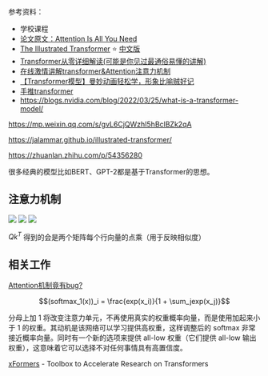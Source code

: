 参考资料：
- 学校课程
- [论文原文：Attention Is All You Need](https://arxiv.org/pdf/1706.03762.pdf)
- [The Illustrated Transformer](https://jalammar.github.io/illustrated-transformer/) ⭐️ [中文版](https://blog.csdn.net/longxinchen_ml/article/details/86533005)
- [Transformer从零详细解读(可能是你见过最通俗易懂的讲解)](https://www.bilibili.com/video/BV1Di4y1c7Zm)
- [在线激情讲解transformer&Attention注意力机制](https://www.bilibili.com/video/BV1y44y1e7FW)
- [【Transformer模型】曼妙动画轻松学，形象比喻贼好记](https://www.bilibili.com/video/BV1MY41137AK)
- [手推transformer](https://www.bilibili.com/video/BV1UL411g7aX)
- https://blogs.nvidia.com/blog/2022/03/25/what-is-a-transformer-model/


https://mp.weixin.qq.com/s/gvL6CjQWzhI5hBclBZk2qA

https://jalammar.github.io/illustrated-transformer/

https://zhuanlan.zhihu.com/p/54356280


很多经典的模型比如BERT、GPT-2都是基于Transformer的思想。

## 注意力机制

<img src="https://img-1301102143.cos.ap-beijing.myqcloud.com/20220614001859.png">

<img src="https://img-1301102143.cos.ap-beijing.myqcloud.com/20220614001902.png">

<img src="https://img-1301102143.cos.ap-beijing.myqcloud.com/20220516160758.png">

$Qk^T$ 得到的会是两个矩阵每个行向量的点乘（用于反映相似度）



## 相关工作

[Attention机制竟有bug?](https://mp.weixin.qq.com/s/cSwWapqFhxu9zafzPUeVEw)


$$(softmax_1(x))_i = \frac{exp(x_i)}{1 + \sum_jexp(x_j)}$$


分母上加 1 将改变注意力单元，不再使用真实的权重概率向量，而是使用加起来小于 1 的权重。其动机是该网络可以学习提供高权重，这样调整后的 softmax 非常接近概率向量。同时有一个新的选项来提供 all-low 权重（它们提供 all-low 输出权重），这意味着它可以选择不对任何事情具有高置信度。



[xFormers](https://github.com/facebookresearch/xformers) - Toolbox to Accelerate Research on Transformers


